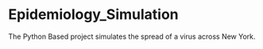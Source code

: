 # Epidemiology_Simulation
The Python Based project simulates the spread of a virus across New York. 
